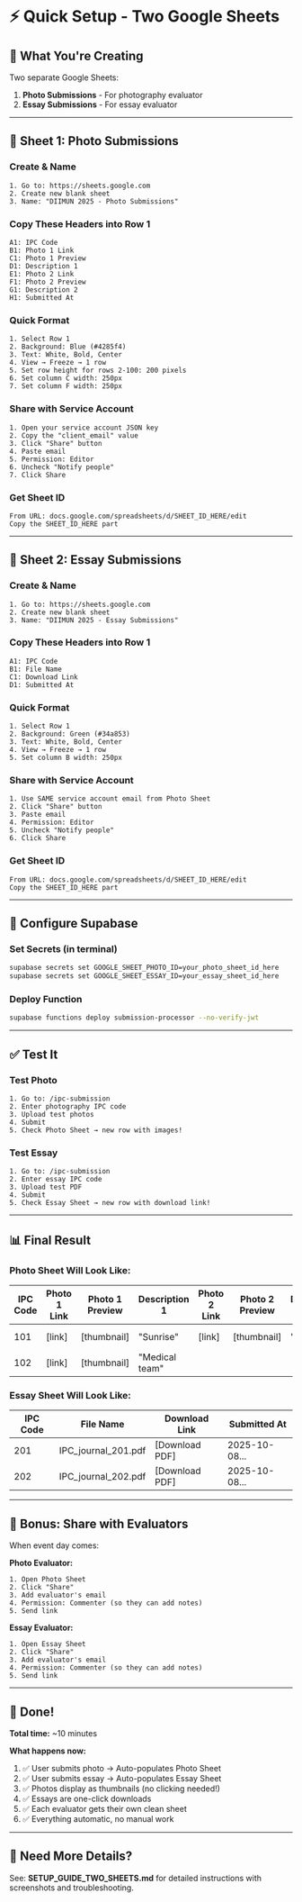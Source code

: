 # ⚡ Quick Setup - Two Google Sheets

## 🎯 What You're Creating

Two separate Google Sheets:
1. **Photo Submissions** - For photography evaluator
2. **Essay Submissions** - For essay evaluator

---

## 📸 Sheet 1: Photo Submissions

### Create & Name
```
1. Go to: https://sheets.google.com
2. Create new blank sheet
3. Name: "DIIMUN 2025 - Photo Submissions"
```

### Copy These Headers into Row 1
```
A1: IPC Code
B1: Photo 1 Link
C1: Photo 1 Preview
D1: Description 1
E1: Photo 2 Link
F1: Photo 2 Preview
G1: Description 2
H1: Submitted At
```

### Quick Format
```
1. Select Row 1
2. Background: Blue (#4285f4)
3. Text: White, Bold, Center
4. View → Freeze → 1 row
5. Set row height for rows 2-100: 200 pixels
6. Set column C width: 250px
7. Set column F width: 250px
```

### Share with Service Account
```
1. Open your service account JSON key
2. Copy the "client_email" value
3. Click "Share" button
4. Paste email
5. Permission: Editor
6. Uncheck "Notify people"
7. Click Share
```

### Get Sheet ID
```
From URL: docs.google.com/spreadsheets/d/SHEET_ID_HERE/edit
Copy the SHEET_ID_HERE part
```

---

## 📝 Sheet 2: Essay Submissions

### Create & Name
```
1. Go to: https://sheets.google.com
2. Create new blank sheet
3. Name: "DIIMUN 2025 - Essay Submissions"
```

### Copy These Headers into Row 1
```
A1: IPC Code
B1: File Name
C1: Download Link
D1: Submitted At
```

### Quick Format
```
1. Select Row 1
2. Background: Green (#34a853)
3. Text: White, Bold, Center
4. View → Freeze → 1 row
5. Set column B width: 250px
```

### Share with Service Account
```
1. Use SAME service account email from Photo Sheet
2. Click "Share" button
3. Paste email
4. Permission: Editor
5. Uncheck "Notify people"
6. Click Share
```

### Get Sheet ID
```
From URL: docs.google.com/spreadsheets/d/SHEET_ID_HERE/edit
Copy the SHEET_ID_HERE part
```

---

## 🔧 Configure Supabase

### Set Secrets (in terminal)
```bash
supabase secrets set GOOGLE_SHEET_PHOTO_ID=your_photo_sheet_id_here
supabase secrets set GOOGLE_SHEET_ESSAY_ID=your_essay_sheet_id_here
```

### Deploy Function
```bash
supabase functions deploy submission-processor --no-verify-jwt
```

---

## ✅ Test It

### Test Photo
```
1. Go to: /ipc-submission
2. Enter photography IPC code
3. Upload test photos
4. Submit
5. Check Photo Sheet → new row with images!
```

### Test Essay
```
1. Go to: /ipc-submission
2. Enter essay IPC code
3. Upload test PDF
4. Submit
5. Check Essay Sheet → new row with download link!
```

---

## 📊 Final Result

### Photo Sheet Will Look Like:
| IPC Code | Photo 1 Link | Photo 1 Preview | Description 1 | Photo 2 Link | Photo 2 Preview | Description 2 | Submitted At |
|----------|--------------|-----------------|---------------|--------------|-----------------|---------------|--------------|
| 101 | [link] | [thumbnail] | "Sunrise" | [link] | [thumbnail] | "Sunset" | 2025-10-08... |
| 102 | [link] | [thumbnail] | "Medical team" | | | | 2025-10-08... |

### Essay Sheet Will Look Like:
| IPC Code | File Name | Download Link | Submitted At |
|----------|-----------|---------------|--------------|
| 201 | IPC_journal_201.pdf | [Download PDF] | 2025-10-08... |
| 202 | IPC_journal_202.pdf | [Download PDF] | 2025-10-08... |

---

## 🎁 Bonus: Share with Evaluators

When event day comes:

**Photo Evaluator:**
```
1. Open Photo Sheet
2. Click "Share"
3. Add evaluator's email
4. Permission: Commenter (so they can add notes)
5. Send link
```

**Essay Evaluator:**
```
1. Open Essay Sheet
2. Click "Share"
3. Add evaluator's email
4. Permission: Commenter (so they can add notes)
5. Send link
```

---

## 🎉 Done!

**Total time:** ~10 minutes

**What happens now:**
1. ✅ User submits photo → Auto-populates Photo Sheet
2. ✅ User submits essay → Auto-populates Essay Sheet
3. ✅ Photos display as thumbnails (no clicking needed!)
4. ✅ Essays are one-click downloads
5. ✅ Each evaluator gets their own clean sheet
6. ✅ Everything automatic, no manual work

---

## 🔗 Need More Details?

See: **SETUP_GUIDE_TWO_SHEETS.md** for detailed instructions with screenshots and troubleshooting.
